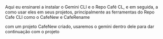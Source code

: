 Aqui eu ensinarei a instalar o Gemini CLI e o Repo Café CL, e em seguida, a como usar eles em seus projetos, principalmente as ferramentas do Repo Cafe CLI como o CafeNew e CafeRename

com um projeto CafeNew criado, usaremos o gemini dentro dele para dar continuação com o projeto